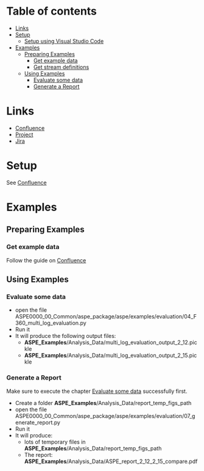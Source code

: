 Table of contents
=================

- [Links](#links)
- [Setup](#setup)
  - [Setup using Visual Studio Code](#setup_using_visual_studio_code)
- [Examples](#examples)
  - [Preparing Examples](#preparing_examples)
    - [Get example data](#get_gxample_data)
    - [Get stream definitions](#get_stream_definitions)
  - [Using Examples](#using_examples)
    - [Evaluate some data](#evaluate_some_data)
    - [Generate a Report](#generate_a_report)

Links
=====
- [Confluence](https://confluence.asux.aptiv.com/display/ASPE/Active+Safety+Performance+Evaluation)
- [Project](http://pep.usinkok.northamerica.delphiauto.net/projectdb/public/?page=project-tasks&pid=3809.1911)
- [Jira](http://jiraprod1.delphiauto.net:8080/projects/DOH)

Setup
=====
See [Confluence](https://confluence.asux.aptiv.com/display/ASPE/ASPE+Installation+Guide)

Examples
========

Preparing Examples
------------------
### Get example data
Follow the guide on [Confluence](https://confluence.asux.aptiv.com/display/ASPE/Run+examples+from+aspe.examples)

Using Examples
--------------
### Evaluate some data
- open the file ASPE0000_00_Common/aspe_package/aspe/examples/evaluation/04_F360_multi_log_evaluation.py
- Run it
- It will produce the following output files:
  - **ASPE_Examples**/Analysis_Data/multi_log_evaluation_output_2_12.pickle
  - **ASPE_Examples**/Analysis_Data/multi_log_evaluation_output_2_15.pickle
  
### Generate a Report
Make sure to execute the chapter [Evaluate some data](#evaluate_some_data) successfully first. 
- Create a folder **ASPE_Examples**/Analysis_Data/report_temp_figs_path
- open the file ASPE0000_00_Common/aspe_package/aspe/examples/evaluation/07_generate_report.py
- Run it
- It will produce:
  - lots of temporary files in **ASPE_Examples**/Analysis_Data/report_temp_figs_path
  - The report: **ASPE_Examples**/Analysis_Data/ASPE_report_2_12_2_15_compare.pdf
